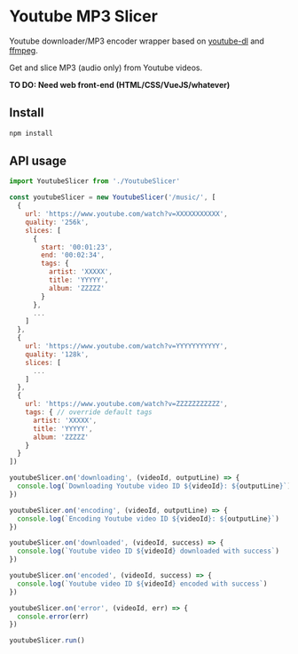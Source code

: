 # Youtube MP3 Slicer

Youtube downloader/MP3 encoder wrapper based on [youtube-dl](https://github.com/rg3/youtube-dl/) and [ffmpeg](https://ffmpeg.org/).

Get and slice MP3 (audio only) from Youtube videos.

**TO DO: Need web front-end (HTML/CSS/VueJS/whatever)**

## Install

```bash
npm install
```

## API usage

```javascript
import YoutubeSlicer from './YoutubeSlicer'

const youtubeSlicer = new YoutubeSlicer('/music/', [
  {
    url: 'https://www.youtube.com/watch?v=XXXXXXXXXXX',
    quality: '256k',
    slices: [
      {
        start: '00:01:23',
        end: '00:02:34',
        tags: {
          artist: 'XXXXX',
          title: 'YYYYY',
          album: 'ZZZZZ'
        }
      },
      ... 
    ]
  },
  {
    url: 'https://www.youtube.com/watch?v=YYYYYYYYYYY',
    quality: '128k',
    slices: [
      ...
    ]
  },
  {
    url: 'https://www.youtube.com/watch?v=ZZZZZZZZZZZ',
    tags: { // override default tags
      artist: 'XXXXX',
      title: 'YYYYY',
      album: 'ZZZZZ'
    }
  }
])

youtubeSlicer.on('downloading', (videoId, outputLine) => {
  console.log(`Downloading Youtube video ID ${videoId}: ${outputLine}`)
})

youtubeSlicer.on('encoding', (videoId, outputLine) => {
  console.log(`Encoding Youtube video ID ${videoId}: ${outputLine}`)
})

youtubeSlicer.on('downloaded', (videoId, success) => {
  console.log(`Youtube video ID ${videoId} downloaded with success`)
})

youtubeSlicer.on('encoded', (videoId, success) => {
  console.log(`Youtube video ID ${videoId} encoded with success`)
})

youtubeSlicer.on('error', (videoId, err) => {
  console.error(err)
})

youtubeSlicer.run()
```
